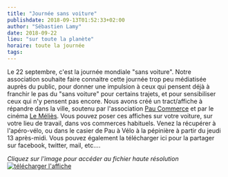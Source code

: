 ```yaml
---
title: "Journée sans voiture"
publishdate: 2018-09-13T01:52:33+02:00
author: "Sébastien Lamy"
date: 2018-09-22
lieu: "sur toute la planète"
horaire: toute la journée
tags:
---
```


Le 22 septembre, c'est la journée mondiale "sans voiture". Notre association
souhaite faire connaitre cette journée trop peu médiatisée auprès du public,
pour donner une impulsion à ceux qui pensent déjà à franchir le pas du "sans
voiture" pour certains trajets, et pour sensibiliser ceux qui n'y pensent pas
encore.  Nous avons créé un tract/affiche à répandre dans la ville, soutenu par
l'association [Pau Commerce][] et par le cinéma [Le Méliès]. Vous pouvez poser
ces affiches sur votre voiture, sur votre lieu de travail, dans vos commerces
habituels. Venez la récupérer à l'apéro-vélo, ou dans le casier de Pau à Vélo à
la pépinière à partir du jeudi 13 après-midi. Vous pouvez également la
télécharger ici pour la partager sur facebook, twitter, mail, etc....

_Cliquez sur l'image pour accéder au fichier haute résolution_
<a href="affiche.jpg"><img src="affiche_small.jpg" alt="télécharger l'affiche"/></a>

[Pau Commerce]: http://paucommerces.com/
[Le Méliès]: http://lemelies.net/

